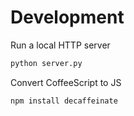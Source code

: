 Development
===========

Run a local HTTP server

```bash
python server.py
```

Convert CoffeeScript to JS

```
npm install decaffeinate

```
